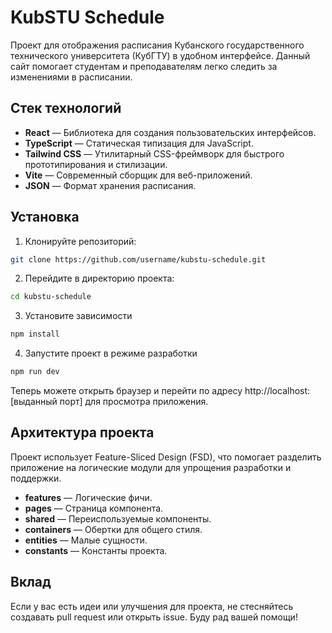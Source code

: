 # KubSTU Schedule

Проект для отображения расписания Кубанского государственного технического университета (КубГТУ) в удобном интерфейсе. Данный сайт помогает студентам и преподавателям легко следить за изменениями в расписании.

## Стек технологий

- **React** — Библиотека для создания пользовательских интерфейсов.
- **TypeScript** — Статическая типизация для JavaScript.
- **Tailwind CSS** — Утилитарный CSS-фреймворк для быстрого прототипирования и стилизации.
- **Vite** — Современный сборщик для веб-приложений.
- **JSON** — Формат хранения расписания.

## Установка

1. Клонируйте репозиторий:

```bash
git clone https://github.com/username/kubstu-schedule.git
```

2. Перейдите в директорию проекта:

```bash
cd kubstu-schedule
```

3. Установите зависимости

```bash
npm install
```

4. Запустите проект в режиме разработки

```bash
npm run dev
```

Теперь можете открыть браузер и перейти по адресу http://localhost:[выданный порт] для просмотра приложения.

## Архитектура проекта

Проект использует Feature-Sliced Design (FSD), что помогает разделить приложение на логические модули для упрощения разработки и поддержки.

- **features** — Логические фичи.
- **pages** — Страница компонента.
- **shared** — Переиспользуемые компоненты.
- **containers** — Обертки для общего стиля.
- **entities** — Малые сущности.
- **сonstants** — Константы проекта.

## Вклад

Если у вас есть идеи или улучшения для проекта, не стесняйтесь создавать pull request или открыть issue. Буду рад вашей помощи!
